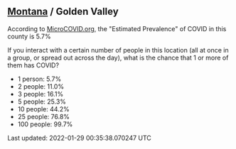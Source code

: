 
## [Montana](/united-states/montana) / Golden Valley

According to [MicroCOVID.org](http://microcovid.org),
the "Estimated Prevalence" of COVID in this county is 5.7%

If you interact with a certain number of people in this location
(all at once in a group, or spread out across the day), what is the chance that
1 or more of them has COVID?

- 1 person: 5.7%
- 2 people: 11.0%
- 3 people: 16.1%
- 5 people: 25.3%
- 10 people: 44.2%
- 25 people: 76.8%
- 100 people: 99.7%

Last updated: 2022-01-29 00:35:38.070247 UTC
